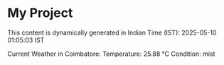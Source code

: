 # My Project

This content is dynamically generated in Indian Time (IST): 2025-05-10 01:05:03 IST


Current Weather in Coimbatore:
Temperature: 25.88 °C
Condition: mist
